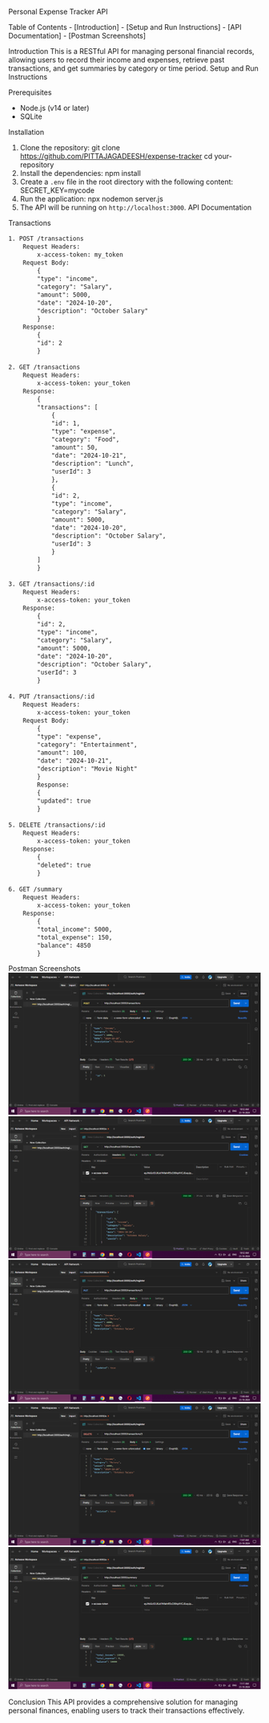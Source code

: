 Personal Expense Tracker API

Table of Contents - [Introduction] - [Setup and Run Instructions] - [API Documentation] - [Postman Screenshots]

Introduction
This is a RESTful API for managing personal financial records, allowing users to record their income and expenses, retrieve past transactions, and get summaries by category or time period.
Setup and Run Instructions

Prerequisites

- Node.js (v14 or later)
- SQLite

Installation

1. Clone the repository:
   git clone https://github.com/PITTAJAGADEESH/expense-tracker
   cd your-repository
2. Install the dependencies:
   npm install
3. Create a `.env` file in the root directory with the following content:
   SECRET_KEY=mycode
4. Run the application:
   npx nodemon server.js
5. The API will be running on `http://localhost:3000`.
   API Documentation

Transactions

    1. POST /transactions
        Request Headers:
            x-access-token: my_token
        Request Body:
            {
            "type": "income",
            "category": "Salary",
            "amount": 5000,
            "date": "2024-10-20",
            "description": "October Salary"
            }
        Response:
            {
            "id": 2
            }

    2. GET /transactions
        Request Headers:
            x-access-token: your_token
        Response:
            {
            "transactions": [
                {
                "id": 1,
                "type": "expense",
                "category": "Food",
                "amount": 50,
                "date": "2024-10-21",
                "description": "Lunch",
                "userId": 3
                },
                {
                "id": 2,
                "type": "income",
                "category": "Salary",
                "amount": 5000,
                "date": "2024-10-20",
                "description": "October Salary",
                "userId": 3
                }
            ]
            }

    3. GET /transactions/:id
        Request Headers:
            x-access-token: your_token
        Response:
            {
            "id": 2,
            "type": "income",
            "category": "Salary",
            "amount": 5000,
            "date": "2024-10-20",
            "description": "October Salary",
            "userId": 3
            }

    4. PUT /transactions/:id
        Request Headers:
            x-access-token: your_token
        Request Body:
            {
            "type": "expense",
            "category": "Entertainment",
            "amount": 100,
            "date": "2024-10-21",
            "description": "Movie Night"
            }
            Response:
            {
            "updated": true
            }

    5. DELETE /transactions/:id
        Request Headers:
            x-access-token: your_token
        Response:
            {
            "deleted": true
            }

    6. GET /summary
        Request Headers:
            x-access-token: your_token
        Response:
            {
            "total_income": 5000,
            "total_expense": 150,
            "balance": 4850
            }

Postman Screenshots
![Transaction POST Request](./images/screenshot_324.png)
![Transaction GET Request](./images/screenshot_325.png)
![Transaction PUT Request](./images/screenshot_326.png)
![Transaction DELETE Request](./images/screenshot_327.png)
![Transaction GET Request](./images/screenshot_328.png)

Conclusion
This API provides a comprehensive solution for managing personal finances, enabling users to track their transactions effectively.
